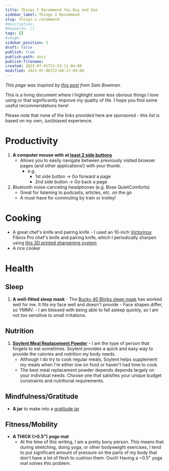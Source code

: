 ```yaml
---
title: Things I Recommend You Buy and Use
sidebar_label: Things I Recommend 
slug: things-i-recommend 
#description: 
#keywords: []
tags: []
#image: 
sidebar_position: 2
draft: false
publish: true
publish-path: docs
publish-filename: 
created: 2023-07-01T11:53:11-04:00
modified: 2023-07-06T22:08:17-04:00
---
```


*This page was inspired by [this post](https://www.sambowman.co/p/things-i-recommend-you-buy-2020-sam-bowman) from Sam Bowman.*

This is a living document where I highlight some less obvious things I love using or that significantly improve my quality of life. I hope you find some useful recommendations here!

Please note that none of the links provided here are sponsored - this list is based on my own, (un)biased experience.

# Productivity
1. **A computer mouse with at [least 2 side buttons](./assets/computer-mouse-with-two-side-buttons.png)**
	 - Allows you to easily navigate between previously visited browser pages (and other applications!) with your thumb.
		 - e.g. 
			 - 1st side button -> Go forward a page
			 - 2nd side button -> Go back a page
2. Bluetooth noise-canceling headphones (e.g. Bose QuietComforts)
	 - Great for listening to podcasts, articles, etc. on the go
	 - A must-have for commuting by train or trolley!

# Cooking
- A great chef's knife and pairing knife - I used an 10-inch [Victorinox](https://www.victorinox.com/us/en/Products/Cutlery/Chef%27s-Knives/c/CUT_ChefKnives) Fibrox Pro chef's knife and pairing knife, which I periodically sharpen using [this 3D printed sharpening system](https://www.thingiverse.com/thing:4135236)
- A rice cooker

# Health

## Sleep
1. **A well-fitted sleep mask**
		- The [Bucky 40 Blinks sleep mask](https://bucky.com/collections/sleep-eye-masks) has worked well for me. It fits my face well and doesn't provide
			- Face shapes differ, so YMMV.
			- I am blessed with being able to fall asleep quickly, so I am not too sensitive to small irritations.

## Nutrition
1. **[Soylent Meal Replacement Powder](https://soylent.com/products/soylent-powder-tub-cacao)** - I am the type of person that forgets to eat sometimes. Soylent provides a quick and easy way to provide the calories and nutrition my body needs.
	 - Although I do try to cook regular meals, Soylent helps supplement my meals when I'm either low on food or haven't had time to cook. 
	 - The best meal replacement powder depends depends largely on your individual needs. Choose one that satisfies your unique budget constraints and nutritional requirements.

## Mindfulness/Gratitude
- **A jar** to make into a [gratitude jar](https://blog.gratefulness.me/gratitude-jar/)

## Fitness/Mobility
- **A THICK (>0.5") yogo mat**
	- At the time of this writing, I am a pretty bony person. This means that during stretching, doing yoga, or other bodyweight exercises, I tend to put significant amount of pressure on the parts of my body that don't have a lot of flesh to cushion them. Ouch! Having a ~0.5" yoga mat solves this problem. 
